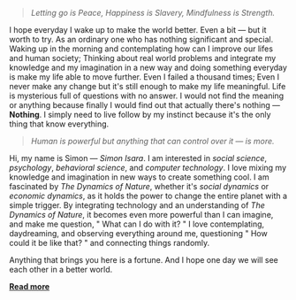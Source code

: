 > *Letting go is Peace, Happiness is Slavery, Mindfulness is Strength.*

I hope everyday I wake up to make the world better. Even a bit — but it worth to try. As an ordinary one who has nothing significant and special. Waking up in the morning and contemplating how can I improve our lifes and human society; Thinking about real world problems and integrate my knowledge and my imagination in a new way and doing something everyday is make my life able to move further. Even I failed a thousand times; Even I never make any change but it's still enough to make my life meaningful. Life is mysterious full of questions with no answer. I would not find the meaning or anything because finally I would find out that actually there's nothing — **Nothing**. I simply need to live follow by my instinct because it's the only thing that know everything.

> *Human is powerful but anything that can control over it — is more.*

Hi, my name is Simon — *Simon Isara*. I am interested in *social science*, *psychology*, *behavioral science*, and *computer technology*. I love mixing my knowledge and imagination in new ways to create something cool. I am fascinated by *The Dynamics of Nature*, whether it's *social dynamics* or *economic dynamics*, as it holds the power to change the entire planet with a simple trigger. By integrating technology and an understanding of *The Dynamics of Nature*, it becomes even more powerful than I can imagine, and make me question, " What can I do with it? " I love contemplating, daydreaming, and observing everything around me, questioning " How could it be like that? " and connecting things randomly.

Anything that brings you here is a fortune. And I hope one day we will see each other in a better world.

[**Read more**](https://github.com/xwinston-smith/A-Brief-Introduction)
